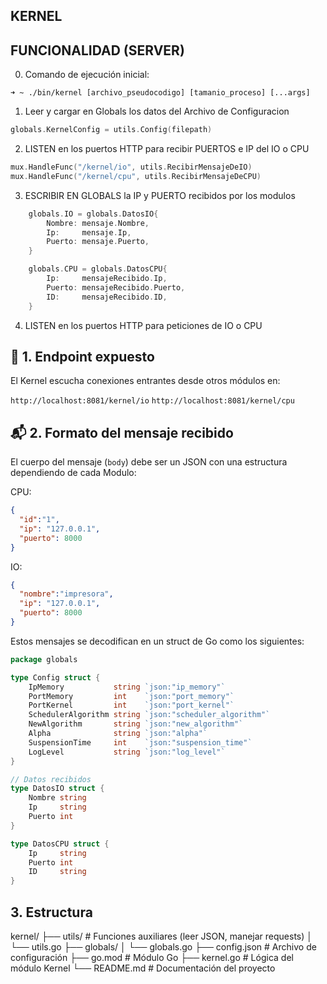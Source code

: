 ## KERNEL 

## FUNCIONALIDAD (SERVER)

0.  Comando de ejecución inicial:

`➜ ~ ./bin/kernel [archivo_pseudocodigo] [tamanio_proceso] [...args]`

1. Leer y cargar en Globals los datos del Archivo de Configuracion

```go
globals.KernelConfig = utils.Config(filepath)
```

2. LISTEN en los puertos HTTP para recibir PUERTOS e IP del IO o CPU

```go
mux.HandleFunc("/kernel/io", utils.RecibirMensajeDeIO)
mux.HandleFunc("/kernel/cpu", utils.RecibirMensajeDeCPU)
```

3. ESCRIBIR EN GLOBALS la IP y PUERTO recibidos por los modulos

```go
	globals.IO = globals.DatosIO{
		Nombre: mensaje.Nombre,
		Ip:     mensaje.Ip,
		Puerto: mensaje.Puerto,
	}

	globals.CPU = globals.DatosCPU{
		Ip:     mensajeRecibido.Ip,
		Puerto: mensajeRecibido.Puerto,
		ID:     mensajeRecibido.ID,
	}
```

4. LISTEN en los puertos HTTP para peticiones de IO o CPU

## 🔌 1. Endpoint expuesto

El Kernel escucha conexiones entrantes desde otros módulos en:

`http://localhost:8081/kernel/io`
`http://localhost:8081/kernel/cpu`

## 📬 2. Formato del mensaje recibido

El cuerpo del mensaje (`body`) debe ser un JSON con una estructura dependiendo de cada Modulo:

CPU:
```json
{
  "id":"1",
  "ip": "127.0.0.1",
  "puerto": 8000
}
```
IO:
```json
{
  "nombre":"impresora",
  "ip": "127.0.0.1",
  "puerto": 8000
}
```

Estos mensajes se decodifican en un struct de Go como los siguientes:
```go
package globals

type Config struct {
	IpMemory           string `json:"ip_memory"`
	PortMemory         int    `json:"port_memory"`
	PortKernel         int    `json:"port_kernel"`
	SchedulerAlgorithm string `json:"scheduler_algorithm"`
	NewAlgorithm       string `json:"new_algorithm"`
	Alpha              string `json:"alpha"`
	SuspensionTime     int    `json:"suspension_time"`
	LogLevel           string `json:"log_level"`
}

// Datos recibidos
type DatosIO struct {
	Nombre string
	Ip     string
	Puerto int
}

type DatosCPU struct {
	Ip     string
	Puerto int
	ID     string
}
```

## 3. Estructura

kernel/ 
├── utils/ # Funciones auxiliares (leer JSON, manejar requests) 
	│ 
	└── utils.go 
├── globals/ 
	│ 
	└── globals.go 
├── config.json # Archivo de configuración 
├── go.mod # Módulo Go 
├── kernel.go # Lógica del módulo Kernel 
└── README.md # Documentación del proyecto
